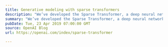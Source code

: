 ```yaml
---
title: Generative modeling with sparse transformers
description: "We’ve developed the Sparse Transformer, a deep neural network which sets new records at predicting what comes next in a sequence—whether text, images, or sound. It uses an algorithmic improvement of the attention mechanism to extract patterns from sequences 30x longer than possible previously."
summary: "We’ve developed the Sparse Transformer, a deep neural network which sets new records at predicting what comes next in a sequence—whether text, images, or sound. It uses an algorithmic improvement of the attention mechanism to extract patterns from sequences 30x longer than possible previously."
pubDate: Tue, 23 Apr 2019 07:00:00 GMT
source: OpenAI Blog
url: https://openai.com/index/sparse-transformer

---
```


